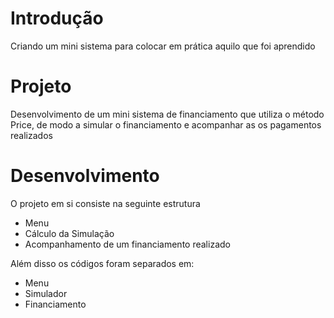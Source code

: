 # Introdução
Criando um mini sistema para colocar em prática aquilo que foi aprendido

# Projeto
Desenvolvimento de um mini sistema de financiamento que utiliza o método Price, de modo a simular o financiamento e acompanhar as os pagamentos realizados

# Desenvolvimento
O projeto em si consiste na seguinte estrutura
* Menu
* Cálculo da Simulação
* Acompanhamento de um financiamento realizado

Além disso os códigos foram separados em:
* Menu
* Simulador
* Financiamento